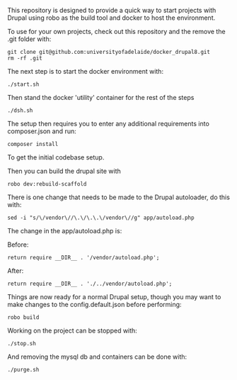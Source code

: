 
This repository is designed to provide a quick way to start projects
with Drupal using robo as the build tool and docker to host the
environment.

To use for your own projects, check out this repository and the remove the .git folder with:
```
git clone git@github.com:universityofadelaide/docker_drupal8.git
rm -rf .git
```

The next step is to start the docker environment with:
```
./start.sh
```

Then stand the docker 'utility' container for the rest of the steps
```
./dsh.sh
```

The setup then requires you to enter any additional
requirements into composer.json and run:
```
composer install
```

To get the initial codebase setup.

Then you can build the drupal site with
```
robo dev:rebuild-scaffold
```

There is one change that needs to be made to the Drupal autoloader, do this with:
```
sed -i "s/\/vendor\//\.\/\.\.\/vendor\//g" app/autoload.php
```

The change in the app/autoload.php is:

Before:
```
return require __DIR__ . '/vendor/autoload.php';
```

After:
```
return require __DIR__ . './../vendor/autoload.php';
```

Things are now ready for a normal Drupal setup, though you may want to make changes
to the config.default.json before performing:
```
robo build
```

Working on the project can be stopped with:
```
./stop.sh
```

And removing the mysql db and containers can be done with:
```
./purge.sh
```
